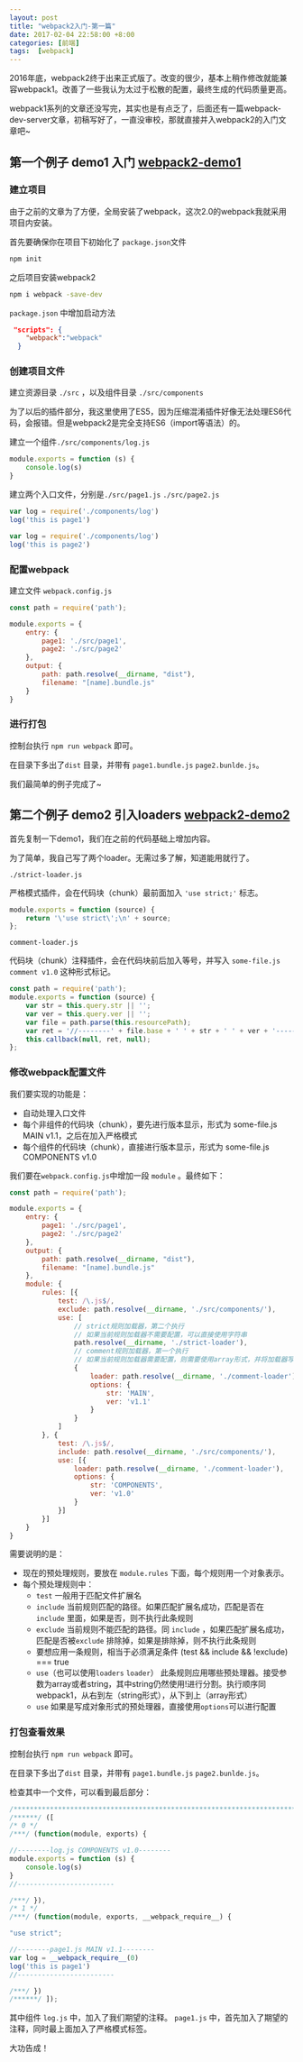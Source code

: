```yaml
---
layout: post
title: "webpack2入门-第一篇"
date: 2017-02-04 22:58:00 +8:00
categories: [前端]
tags:  [webpack]
---
```


2016年底，webpack2终于出来正式版了。改变的很少，基本上稍作修改就能兼容webpack1。改善了一些我认为太过于松散的配置，最终生成的代码质量更高。

webpack1系列的文章还没写完，其实也是有点乏了，后面还有一篇webpack-dev-server文章，初稿写好了，一直没审校，那就直接并入webpack2的入门文章吧~

## 第一个例子 demo1 入门 [webpack2-demo1](https://github.com/yukapril/learning/tree/master/webpack2-demo/demo1)

### 建立项目

由于之前的文章为了方便，全局安装了webpack，这次2.0的webpack我就采用项目内安装。

首先要确保你在项目下初始化了 `package.json`文件

```bash
npm init
```

之后项目安装webpack2

```bash
npm i webpack -save-dev
```

`package.json` 中增加启动方法

```json
 "scripts": {
    "webpack":"webpack"
  }
```

### 创建项目文件

建立资源目录 `./src` ，以及组件目录 `./src/components`

为了以后的插件部分，我这里使用了ES5，因为压缩混淆插件好像无法处理ES6代码，会报错。但是webpack2是完全支持ES6（import等语法）的。

建立一个组件`./src/components/log.js`

```js
module.exports = function (s) {
    console.log(s)
}
```

建立两个入口文件，分别是`./src/page1.js` `./src/page2.js`

```js
var log = require('./components/log')
log('this is page1')
```

```js
var log = require('./components/log')
log('this is page2')
```

### 配置webpack

建立文件 `webpack.config.js`

```js
const path = require('path');

module.exports = {
    entry: {
        page1: './src/page1',
        page2: './src/page2'
    },
    output: {
        path: path.resolve(__dirname, "dist"),
        filename: "[name].bundle.js"
    }
}
```

### 进行打包

控制台执行 `npm run webpack` 即可。

在目录下多出了`dist` 目录，并带有 `page1.bundle.js` `page2.bunlde.js`。

我们最简单的例子完成了~

## 第二个例子 demo2 引入loaders [webpack2-demo2](https://github.com/yukapril/learning/tree/master/webpack2-demo)

首先复制一下demo1，我们在之前的代码基础上增加内容。

为了简单，我自己写了两个loader。无需过多了解，知道能用就行了。

`./strict-loader.js`

严格模式插件，会在代码块（chunk）最前面加入 `'use strict;'` 标志。

```js
module.exports = function (source) {
    return '\'use strict\';\n' + source;
};
```

`comment-loader.js`

代码块（chunk）注释插件，会在代码块前后加入等号，并写入 `some-file.js comment v1.0` 这种形式标记。

```js
const path = require('path');
module.exports = function (source) {
    var str = this.query.str || '';
    var ver = this.query.ver || '';
    var file = path.parse(this.resourcePath);
    var ret = '//--------' + file.base + ' ' + str + ' ' + ver + '--------\n' + source + '\n//------------------------';
    this.callback(null, ret, null);
};
```

### 修改webpack配置文件

我们要实现的功能是：
* 自动处理入口文件
* 每个非组件的代码块（chunk），要先进行版本显示，形式为 some-file.js MAIN v1.1，之后在加入严格模式
* 每个组件的代码块（chunk），直接进行版本显示，形式为 some-file.js COMPONENTS v1.0


我们要在`webpack.config.js`中增加一段 `module` 。最终如下：

```js
const path = require('path');

module.exports = {
    entry: {
        page1: './src/page1',
        page2: './src/page2'
    },
    output: {
        path: path.resolve(__dirname, "dist"),
        filename: "[name].bundle.js"
    },
    module: {
        rules: [{
            test: /\.js$/,
            exclude: path.resolve(__dirname, './src/components/'),
            use: [
                // strict规则加载器，第二个执行
                // 如果当前规则加载器不需要配置，可以直接使用字符串
                path.resolve(__dirname, './strict-loader'),
                // comment规则加载器，第一个执行
                // 如果当前规则加载器需要配置，则需要使用array形式，并将加载器写成对象传入
                {
                    loader: path.resolve(__dirname, './comment-loader'),
                    options: {
                        str: 'MAIN',
                        ver: 'v1.1'
                    }
                }
            ]
        }, {
            test: /\.js$/,
            include: path.resolve(__dirname, './src/components/'),
            use: [{
                loader: path.resolve(__dirname, './comment-loader'),
                options: {
                    str: 'COMPONENTS',
                    ver: 'v1.0'
                }
            }]
        }]
    }
}
```

需要说明的是：
* 现在的预处理规则，要放在 `module.rules` 下面，每个规则用一个对象表示。
* 每个预处理规则中：
    * `test` 一般用于匹配文件扩展名
    * `include` 当前规则匹配的路径。如果匹配扩展名成功，匹配是否在 `include` 里面，如果是否，则不执行此条规则
    * `exclude` 当前规则不能匹配的路径。同 `include` ，如果匹配扩展名成功，匹配是否被`exclude` 排除掉，如果是排除掉，则不执行此条规则
    * 要想应用一条规则，相当于必须满足条件 (test && include && !exclude) === true
    * `use`（也可以使用`loaders` `loader`） 此条规则应用哪些预处理器。接受参数为array或者string，其中string仍然使用!进行分割。执行顺序同webpack1，从右到左（string形式），从下到上（array形式）
    * `use` 如果是写成对象形式的预处理器，直接使用`options`可以进行配置

### 打包查看效果

控制台执行 `npm run webpack` 即可。

在目录下多出了`dist` 目录，并带有 `page1.bundle.js` `page2.bunlde.js`。

检查其中一个文件，可以看到最后部分：

```js
/************************************************************************/
/******/ ([
/* 0 */
/***/ (function(module, exports) {

//--------log.js COMPONENTS v1.0--------
module.exports = function (s) {
    console.log(s)
}
//------------------------

/***/ }),
/* 1 */
/***/ (function(module, exports, __webpack_require__) {

"use strict";

//--------page1.js MAIN v1.1--------
var log = __webpack_require__(0)
log('this is page1')
//------------------------

/***/ })
/******/ ]);
```

其中组件 `log.js` 中，加入了我们期望的注释。 `page1.js` 中，首先加入了期望的注释，同时最上面加入了严格模式标签。

大功告成！
